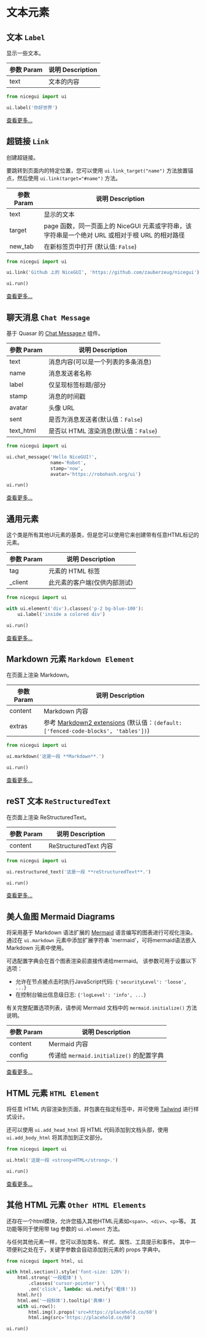 # 文本元素

## 文本 `Label`

显示一些文本。

| 参数 Param | 说明 Description |
| ---------- | ---------------- |
| text       | 文本的内容       |

```python
from nicegui import ui

ui.label('你好世界')
```

[查看更多...](./elements/label)

## 超链接 `Link`

创建超链接。

要跳转到页面内的特定位置，您可以使用 `ui.link_target("name")`
方法放置锚点，然后使用
`ui.link(target="#name")` 方法。

| 参数 Param | 说明 Description |
| ---------- | ---------------- |
| text       | 显示的文本       |
| target     | page 函数，同一页面上的 NiceGUI 元素或字符串，该字符串是一个绝对 URL 或相对于根 URL 的相对路径 |
| new_tab    | 在新标签页中打开 (默认值: `False`) |

```python
from nicegui import ui

ui.link('Github 上的 NiceGUI', 'https://github.com/zauberzeug/nicegui')

ui.run()
```

[查看更多...](./elements/link)

## 聊天消息 `Chat Message`

基于 Quasar 的 [Chat Message↗](https://quasar.dev/vue-components/chat/) 组件。

| 参数 Param | 说明 Description |
| ---------- | ---------------- |
| text       | 消息内容(可以是一个列表的多条消息) |
| name       | 消息发送者名称 |
| label      | 仅呈现标签标题/部分 |
| stamp      | 消息的时间戳 |
| avatar     | 头像 URL |
| sent       | 是否为消息发送者(默认值：`False`) |
| text_html  | 是否以 HTML 渲染消息(默认值：`False`) |

```python
from nicegui import ui

ui.chat_message('Hello NiceGUI!',
                name='Robot',
                stamp='now',
                avatar='https://robohash.org/ui')

ui.run()
```

[查看更多...](./elements/chat_message)

## 通用元素

这个类是所有其他UI元素的基类，但是您可以使用它来创建带有任意HTML标记的元素。

| 参数 Param | 说明 Description |
| ---------- | ---------------- |
| tag        | 元素的 HTML 标签 |
| _client    | 此元素的客户端(仅供内部测试) |

```python
from nicegui import ui

with ui.element('div').classes('p-2 bg-blue-100'):
    ui.label('inside a colored div')

ui.run()
```

[查看更多...](./elements/element)

## Markdown 元素 `Markdown Element`

在页面上渲染 Markdown。

| 参数 Param | 说明 Description |
| ---------- | ---------------- |
| content    | Markdown 内容    |
| extras     | 参考 [Markdown2 extensions](https://github.com/trentm/python-markdown2/wiki/Extras#implemented-extras) (默认值：`(default: ['fenced-code-blocks', 'tables'])`) |

```python
from nicegui import ui

ui.markdown('这是一段 **Markdown**.')

ui.run()
```

[查看更多...](./elements/markdown)

## reST 文本 `ReStructuredText`

在页面上渲染 ReStructuredText。

| 参数 Param | 说明 Description |
| ---------- | ---------------- |
| content    | ReStructuredText 内容 |

```python
from nicegui import ui

ui.restructured_text('这是一段 **reStructuredText**.')

ui.run()
```

[查看更多...](./elements/restructured_text)

## 美人鱼图 Mermaid Diagrams

将采用基于 Markdown 语法扩展的 [Mermaid](https://mermaid.js.org/)
语言编写的图表进行可视化渲染。
通过在 `ui.markdown` 元素中添加扩展字符串 'mermaid'，可将mermaid语法嵌入Markdown 元素中使用。

可选配置字典会在首个图表渲染前直接传递给mermaid。
该参数可用于设置以下选项：

- 允许在节点被点击时执行JavaScript代码: `{'securityLevel': 'loose', ...} `
- 在控制台输出信息级日志: `{'logLevel': 'info', ...}`

有关完整配置选项列表，请参阅 Mermaid 文档中的 `mermaid.initialize()` 方法说明。

| 参数 Param | 说明 Description |
| ---------- | ---------------- |
| content    | Mermaid 内容     |
| config     | 传递给 `mermaid.initialize()` 的配置字典 |

[查看更多...](./elements/mermaid)

## HTML 元素 `HTML Element`

将任意 HTML 内容渲染到页面，并包裹在指定标签中，并可使用 [Tailwind](https://tailwind.nodejs.cn/) 进行样式设计。

还可以使用 `ui.add_head_html` 将 HTML 代码添加到文档头部，使用 `ui.add_body_html` 将其添加到正文部分。

```python
from nicegui import ui

ui.html('这是一段 <strong>HTML</strong>.')

ui.run()
```

[查看更多...](./elements/html)

## 其他 HTML 元素 `Other HTML Elements` <Badge type="tip" text="^2.5.0" />

还存在一个html模块，允许您插入其他HTML元素如`<span>`、`<div>`、`<p>`等。
其功能等同于使用带 tag 参数的 `ui.element` 方法。

与任何其他元素一样，您可以添加类名、样式、属性、工具提示和事件。
其中一项便利之处在于，关键字参数会自动添加到元素的 props 字典中。

```python
from nicegui import html, ui

with html.section().style('font-size: 120%'):
    html.strong('一段粗体') \
        .classes('cursor-pointer') \
        .on('click', lambda: ui.notify('粗体!'))
    html.hr()
    html.em('一段斜体').tooltip('真棒!')
    with ui.row():
        html.img().props('src=https://placehold.co/60')
        html.img(src='https://placehold.co/60')

ui.run()
```